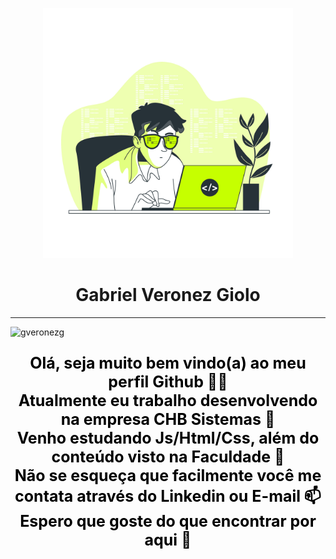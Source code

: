 <head>
  <div style="background-image: src="https://github.com/gveronezg/gveronezg/blob/main/dev.jpg"; alt="gveronezg"; background-size: cover; padding: 01px;">
  <p align="center">
    <img width="400em" src="https://github.com/gveronezg/gveronezg/blob/main/dev.jpg" alt="gveronezg"/>
  </p> 
  
</div>
  <h1 style="text-align: center;" align="center">Gabriel Veronez Giolo</h1>
  <hr>
</head>
<body>
  <img width="400em" src="https://github.com/gveronezg/gveronezg/blob/main/backG.jpg" alt="gveronezg"/>
  <div style="background-image: url('dev.jpg'); background-size: cover; padding: 1px;">
    <p style="text-align: center; font-size: 25px; color: black;"><strong>Olá, seja muito bem vindo(a) ao meu perfil Github 👋😄 </br>Atualmente eu trabalho desenvolvendo na empresa CHB Sistemas 💼</br>Venho estudando Js/Html/Css, além do conteúdo visto na Faculdade 📖</br>Não se esqueça que facilmente você me contata através do Linkedin ou E-mail 📫</br>Espero que goste do que encontrar por aqui 🫶</br></strong>
  <!-- 
  <img src="dev.jpg" alt="Seu Avatar" style="width: 400px; height: 400px;" />
  <img src="dev.jpg" alt="Seu Avatar" style="width: 400px; height: 400px;" />
    <ul style="text-align: center; font-size: 18px;">
      <li><a href="#Link1">Link 1</a></li>
      <li><a href="#Link2">Link 2</a></li>
      <li><a href="#Link3">Link 3</a></li>
    </ul>
    -->
  </div>
</body>
